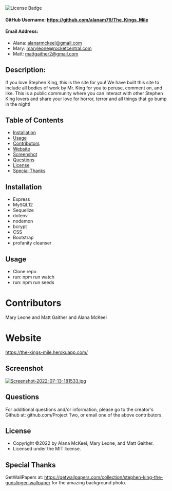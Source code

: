 
  ![License Badge](https://img.shields.io/badge/License-MIT-green.svg)

  #### GitHub Username: https://github.com/alanam79/The_Kings_Mile

  #### Email Address: 
  * Alana: alanarmckeel@gmail.com
  * Mary: maryleone@rocketcentral.com
  * Matt: mattgaither2@gmail.com

  ## Description:
  If you love Stephen King, this is the site for you! We have built this site to include all bodies of work by Mr. King for you to peruse, comment on, and like. This is a public community where you can interact with other Stephen King lovers and share your love for horror, terror and all things that go bump in the night!

  ## Table of Contents
  * [Installation](#installation)
  * [Usage](#usage)
  * [Contributors](#contributors)
  * [Website](#website)
  * [Screenshot](#screenshot)
  * [Questions](#questions)
  * [License](#license)
  * [Special Thanks](#special-thanks)

  ## Installation
  * Express
  * MySQL12
  * Sequelize
  * dotenv
  * nodemon
  * bcrypt
  * CSS
  * Bootstrap
  * profanity cleanser

  ## Usage
  * Clone repo
  * run: npm run watch
  * run: npm run seeds

  # Contributors
  Mary Leone and Matt Gaither and Alana McKeel

  # Website
  https://the-kings-mile.herokuapp.com/

  ## Screenshot
  [![Screenshot-2022-07-13-181533.jpg](https://i.postimg.cc/vB39zcH6/Screenshot-2022-07-13-181533.jpg)](https://postimg.cc/wyR7xxN6)

  ## Questions
  For additional questions and/or information, please go to the creator's Github at: github.com/Project Two, or email one of the above contributors.

  ## License
  * Copyright &copy;2022 by Alana McKeel, Mary Leone, and Matt Gaither.
  * Licensed under the MIT license.

  ## Special Thanks
  GetWallPapers at: https://getwallpapers.com/collection/stephen-king-the-gunslinger-wallpaper for the amazing background photo.
